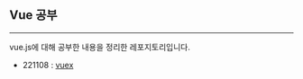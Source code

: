 ## Vue 공부

---

vue.js에 대해 공부한 내용을 정리한 레포지토리입니다.



- 221108 :  [vuex](https://github.com/shpark0913/vue/tree/master/221108_vuex)
